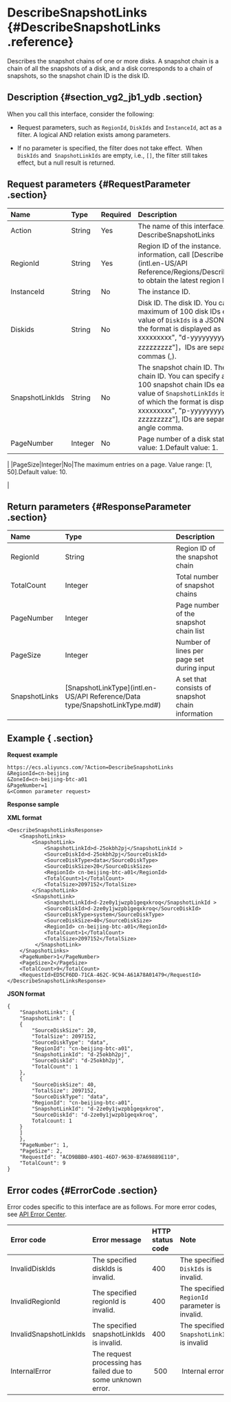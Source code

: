 # DescribeSnapshotLinks {#DescribeSnapshotLinks .reference}

Describes the snapshot chains of one or more disks. A snapshot chain is a chain of all the snapshots of a disk, and a disk corresponds to a chain of snapshots, so the snapshot chain ID is the disk ID.

## Description {#section_vg2_jb1_ydb .section}

When you call this interface, consider the following:

-   Request parameters, such as `RegionId`, `DiskIds` and `InstanceId`, act as a filter. A logical AND relation exists among parameters.

-   If no parameter is specified, the filter does not take effect.  When `DiskIds` and  `SnapshotLinkIds` are empty, i.e., `[]`, the filter still takes effect, but a null result is returned.


## Request parameters {#RequestParameter .section}

|Name|Type|Required|Description|
|:---|:---|:-------|:----------|
|Action|String|Yes|The name of this interface. Value: DescribeSnapshotLinks|
|RegionId|String|Yes|Region ID of the instance.  For more information, call [DescribeRegions](intl.en-US/API Reference/Regions/DescribeRegions.md#) to obtain the latest region list.|
|InstanceId|String|No|The instance ID.|
|Diskids|String|No|Disk ID. The disk ID. You can specify a maximum of 100 disk IDs each time.  The value of `DiskIds` is a JSON array of which the format is displayed as  \["d-xxxxxxxxx", "d-yyyyyyyyy", … "d-zzzzzzzzz"\]，IDs are separated by commas \(,\).|
|SnapshotLinkIds|String|No|The snapshot chain ID. The snapshot chain ID. You can specify a maximum of 100 snapshot chain IDs each time. The value of `SnapshotLinkIds` is a JSON array of which the format is displayed as \["p-xxxxxxxxx", "p-yyyyyyyyy", … "p-zzzzzzzzz"\], IDs are separated by a half-angle comma.|
|PageNumber|Integer|No|Page number of a disk status list. Initial value: 1.Default value: 1.

|
|PageSize|Integer|No|The maximum entries on a page. Value range: \[1, 50\].Default value: 10.

|

## Return parameters {#ResponseParameter .section}

|Name|Type|Description|
|:---|:---|:----------|
|RegionId|String|Region ID of the snapshot chain|
|TotalCount|Integer|Total number of snapshot chains|
|PageNumber|Integer|Page number of the snapshot chain list|
|PageSize|Integer|Number of lines per page set during input|
|SnapshotLinks|[SnapshotLinkType](intl.en-US/API Reference/Data type/SnapshotLinkType.md#)|A set that consists of snapshot chain information|

## Example { .section}

**Request example** 

```
https://ecs.aliyuncs.com/?Action=DescribeSnapshotLinks
&RegionId=cn-beijing
&ZoneId=cn-beijing-btc-a01
&PageNumber=1
&<Common parameter request>
```

**Response sample** 

**XML format**

```
<DescribeSnapshotLinksResponse>
    <SnapshotLinks>
        <SnapshotLink>
            <SnapshotLinkId>d-25okbh2pj</SnapshotLinkId >
            <SourceDiskId>d-25okbh2pj</SourceDiskId>
            <SourceDiskType>data</SourceDiskType>
            <SourceDiskSize>20</SourceDiskSize>
            <RegionId> cn-beijing-btc-a01</RegionId>
            <TotalCount>1</TotalCount>
            <TotalSize>2097152</TotalSize>
        </SnapshotLink>
        <SnapshotLink>
            <SnapshotLinkId>d-2ze0y1jwzpb1geqxkroq</SnapshotLinkId >
            <SourceDiskId>d-2ze0y1jwzpb1geqxkroq</SourceDiskId>
            <SourceDiskType>system</SourceDiskType>
            <SourceDiskSize>40</SourceDiskSize>
            <RegionId> cn-beijing-btc-a01</RegionId>
            <TotalCount>1</TotalCount>
            <TotalSize>2097152</TotalSize>
         </SnapshotLink>
    </SnapshotLinks>
    <PageNumber>1</PageNumber>
    <PageSize>2</PageSize>
    <TotalCount>9</TotalCount>
    <RequestId>ED5CF6DD-71CA-462C-9C94-A61A78A01479</RequestId>
</DescribeSnapshotLinksResponse>
```

 **JSON format** 

```
{
    "SnapshotLinks": {
    "SnapshotLink": [
    {
        "SourceDiskSize": 20,
        "TotalSize": 2097152,
        "SourceDiskType": "data",
        "RegionId": "cn-beijing-btc-a01",
        "SnapshotLinkId": "d-25okbh2pj",
        "SourceDiskId": "d-25okbh2pj",
        "TotalCount": 1
    },
    {
        "SourceDiskSize": 40,
        "TotalSize": 2097152,
        "SourceDiskType": "data",
        "RegionId": "cn-beijing-btc-a01",
        "SnapshotLinkId": "d-2ze0y1jwzpb1geqxkroq",
        "SourceDiskId": "d-2ze0y1jwzpb1geqxkroq",
        Totalcount: 1
    }
    ]
    },
    "PageNumber": 1,
    "PageSize": 2,
    "RequestId": "ACD9BBB0-A9D1-46D7-9630-B7A69889E110",
    "TotalCount": 9
}
```

## Error codes {#ErrorCode .section}

Error codes specific to this interface are as follows. For more error codes, see [API Error Center](https://error-center.alibabacloud.com/status/product/Ecs).

|Error code|Error message|HTTP status code|Note|
|:---------|:------------|:---------------|:---|
|InvalidDiskIds|The specified diskIds is invalid.|400|The specified `DiskIds` is invalid.|
|InvalidRegionId|The specified regionId is invalid.|400|The specified `RegionId`  parameter is invalid.|
|InvalidSnapshotLinkIds|The specified snapshotLinkIds is invalid.|400|The specified  `SnapshotLinkIds`  is invalid|
|InternalError |The request processing has failed due to some unknown error.| 500| Internal error.|

